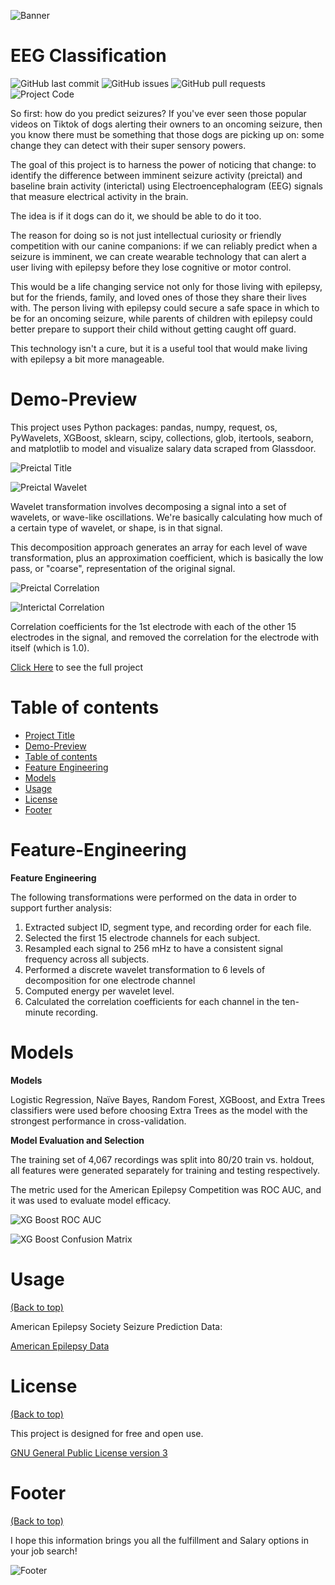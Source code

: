 <!-- Add banner here -->
![Banner](https://github.com/CeliaSagas/EEG-Classification/blob/5b477abe64c37ab00fd32f7f16a562ca11d0cca9/img/EEG%20Class.jpg)

# EEG Classification

<!-- Add buttons here -->


![GitHub last commit](https://img.shields.io/github/last-commit/Celiasagas/eeg-classification)
![GitHub issues](https://img.shields.io/github/issues/CeliaSagas/EEG-Classification)
![GitHub pull requests](https://img.shields.io/github/issues-pr/celiasagas/eeg-classification)
![Project Code](https://img.shields.io/github/languages/top/celiasagas/eeg-classification)


<!-- Describe your project in brief -->

So first: how do you predict seizures? If you've ever seen those popular videos on Tiktok of dogs alerting their owners to an oncoming seizure, then you know there must be something that those dogs are picking up on: some change they can detect with their super sensory powers.

The goal of this project is to harness the power of noticing that change: to identify the difference between imminent seizure activity (preictal) and baseline brain activity (interictal) using Electroencephalogram (EEG) signals that measure electrical activity in the brain.

The idea is if it dogs can do it, we should be able to do it too.

The reason for doing so is not just intellectual curiosity or friendly competition with our canine companions: if we can reliably predict when a seizure is imminent, we can create wearable technology that can alert a user living with epilepsy before they lose cognitive or motor control.

This would be a life changing service not only for those living with epilepsy, but for the friends, family, and loved ones of those they share their lives with. The person living with epilepsy could secure a safe space in which to be for an oncoming seizure, while parents of children with epilepsy could better prepare to support their child without getting caught off guard.

This technology isn't a cure, but it is a useful tool that would make living with epilepsy a bit more manageable.


# Demo-Preview
<!-- Add a demo for your project -->

This project uses Python packages: pandas, numpy, request, os, PyWavelets, XGBoost, sklearn, scipy, collections, glob, itertools, seaborn, and matplotlib to model and visualize salary data scraped from Glassdoor.

![Preictal Title](https://github.com/CeliaSagas/EEG-Classification/blob/5b477abe64c37ab00fd32f7f16a562ca11d0cca9/img/preictal_title.png)

![Preictal Wavelet](https://github.com/CeliaSagas/EEG-Classification/blob/5b477abe64c37ab00fd32f7f16a562ca11d0cca9/img/preictal.png)

Wavelet transformation involves decomposing a signal into a set of wavelets, or wave-like oscillations. We're basically calculating how much of a certain type of wavelet, or shape, is in that signal.

This decomposition approach generates an array for each level of wave transformation, plus an approximation coefficient, which is basically the low pass, or "coarse", representation of the original signal.


![Preictal Correlation](https://github.com/CeliaSagas/EEG-Classification/blob/5b477abe64c37ab00fd32f7f16a562ca11d0cca9/img/preictalCorrelation.png)


![Interictal Correlation](https://github.com/CeliaSagas/EEG-Classification/blob/5b477abe64c37ab00fd32f7f16a562ca11d0cca9/img/interictalCorrelation.png)

Correlation coefficients for the 1st electrode with each of the other 15 electrodes in the signal, and removed the correlation for the electrode with itself (which is 1.0).


[Click Here](https://github.com/CeliaSagas/EEG-classification) to see the full project

# Table of contents


- [Project Title](#project-title)
- [Demo-Preview](#demo-preview)
- [Table of contents](#table-of-contents)
- [Feature Engineering](#feature-engineering)
- [Models](#models)
- [Usage](#usage)
- [License](#license)
- [Footer](#footer)

# Feature-Engineering

**Feature Engineering**

The following transformations were performed on the data in order to support further analysis:

  1.	Extracted subject ID, segment type, and recording order for each file.
  2.	Selected the first 15 electrode channels for each subject.
  3.	Resampled each signal to 256 mHz to have a consistent signal frequency across all subjects.
  4.	Performed a discrete wavelet transformation to 6 levels of decomposition for one electrode channel
  5.	Computed energy per wavelet level.
  6.	Calculated the correlation coefficients for each channel in the ten-minute recording.

# Models

  **Models**

  Logistic Regression, Naïve Bayes, Random Forest, XGBoost, and Extra Trees classifiers were used before choosing Extra Trees as the model with the strongest performance in cross-validation.


  **Model Evaluation and Selection**

  The training set of 4,067 recordings was split into 80/20 train vs. holdout, all features were generated separately for training and testing respectively.

  The metric used for the American Epilepsy Competition was ROC AUC, and it was used to evaluate model efficacy.


  ![XG Boost ROC AUC](https://github.com/CeliaSagas/EEG-Classification/blob/5b477abe64c37ab00fd32f7f16a562ca11d0cca9/img/XGBoost_final.png)


  ![XG Boost Confusion Matrix](https://github.com/CeliaSagas/EEG-Classification/blob/5b477abe64c37ab00fd32f7f16a562ca11d0cca9/img/'Confusion_matrix_XGBoost_final.png)


# Usage
[(Back to top)](#table-of-contents)

American Epilepsy Society Seizure Prediction Data:

[American Epilepsy Data](https://www.kaggle.com/c/seizure-prediction/overview)


# License
[(Back to top)](#table-of-contents)

This project is designed for free and open use.

[GNU General Public License version 3](https://opensource.org/licenses/GPL-3.0)

# Footer
[(Back to top)](#table-of-contents)

I hope this information brings you all the fulfillment and Salary options in your job search!

<!-- Add the footer here -->

![Footer](https://github.com/CeliaSagas/EEG-Classification/blob/5b477abe64c37ab00fd32f7f16a562ca11d0cca9/img/footer.jpg)
